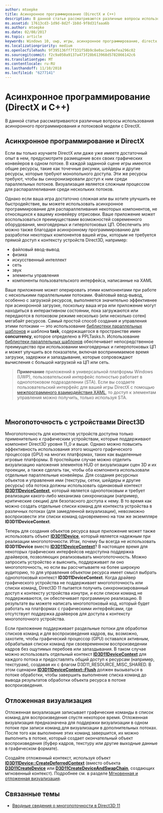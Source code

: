 ```yaml
---
author: mtoepke
title: Асинхронное программирование (DirectX и C++)
description: В данной статье рассматриваются различные вопросы использования асинхронного программирования и потоковой модели с DirectX.
ms.assetid: 17613cd3-1d9d-8d2f-1b8d-9f8d31faaa6b
ms.author: mtoepke
ms.date: 02/08/2017
ms.topic: article
keywords: Windows 10, uwp, игры, асинхронное программирование, directx
ms.localizationpriority: medium
ms.openlocfilehash: 9f395136ff7f331f58b9c8e0ac1ee9efea296c02
ms.sourcegitcommit: f2c9a050a9137a473f28b613968d5782866142c6
ms.translationtype: MT
ms.contentlocale: ru-RU
ms.lasthandoff: 11/10/2018
ms.locfileid: "6277141"
---
```

# <a name="asynchronous-programming-directx-and-c"></a>Асинхронное программирование (DirectX и C++)



В данной статье рассматриваются различные вопросы использования асинхронного программирования и потоковой модели с DirectX.

## <a name="async-programming-and-directx"></a>Асинхронное программирование и DirectX


Если вы только изучаете DirectX или даже уже имеете достаточный опыт в нем, предусмотрите размещение всех своих графических конвейеров в одном потоке. В каждой заданной сцене игры имеются общие ресурсы, такие как точечные рисунки, шейдеры и другие ресурсы, которые требуют монопольного доступа. Эти же ресурсы требуют, чтобы вы синхронизировали доступ к ним среди параллельных потоков. Визуализация является сложным процессом для распараллеливания среди нескольких потоков.

Однако если ваша игра достаточно сложная или вы хотите улучшить ее быстродействие, вы можете использовать асинхронное программирование для распараллеливания некоторых компонентов, не относящихся к вашему конвейеру отрисовки. Ваше приложение может воспользоваться преимуществами возможностей современного оборудования, многоядерных и гиперпотоковых ЦП. Обеспечить это можно также благодаря асинхронному программированию для разработки некоторых компонентов вашей игры, которым не требуется прямой доступ к контексту устройств Direct3D, например:

-   файловый ввод-вывод
-   физика
-   искусственный интеллект
-   сеть
-   звук
-   элементы управления
-   компоненты пользовательского интерфейса, написанные на XAML

Ваше приложение может оперировать этими компонентами при работе с несколькими параллельными потоками. Файловый ввод-вывод, особенно с загрузкой ресурсов, выполняется значительно эффективнее при асинхронной загрузке, поскольку ваша игра или приложение могут находиться в интерактивном состоянии, пока загружаются или передаются в потоковом режиме несколько (или несколько сотен) мегабайт ресурсов. Самый простой способ создания и управления этими потоками — это использование [библиотеки параллельных шаблонов](https://msdn.microsoft.com/library/dd492418.aspx) и шаблона **task**, содержащегося в пространстве имен **concurrency**, которое определено в PPLTasks.h. Использование [библиотеки параллельных шаблонов](https://msdn.microsoft.com/library/dd492418.aspx) обеспечивает непосредственное преимущество при использовании многоядерных и гиперпотоковых ЦП и может улучшить все показатели, включая воспринимаемое время загрузки, задержки и запаздывание, которые сопровождают вычисления с большой нагрузкой на ЦП или сеть.

> **Примечание**  приложений в универсальной платформы Windows (UWP), пользовательский интерфейс полностью работает в однопотоковом подразделении (STA). Если вы создаете пользовательский интерфейс для вашей игры DirectX с помощью [межпрограммного взаимодействия XAML](directx-and-xaml-interop.md), то доступ к элементам управления можно получить, только используя STA.

 

## <a name="multithreading-with-direct3d-devices"></a>Многопоточность с устройствами Direct3D


Многопоточность для контекстов устройств доступна только применительно к графическим устройствам, которые поддерживают компонент Direct3D уровня 11\_0 и выше. Однако можно повысить эффективность использования этого мощного графического процессора (GPU) на многих платформах, таких как выделенные игровые платформы. В простейшем случае можно отделить визуализацию наложения элементов HUD от визуализации сцен 3D и их проекции, а также сделать так, чтобы оба компонента использовали отдельные параллельные конвейеры. Для создания ресурсных объектов и управления ими (текстуры, сетки, шейдеры и другие ресурсы) оба потока должны использовать одинаковый контекст [**ID3D11DeviceContext**](https://msdn.microsoft.com/library/windows/desktop/ff476385), который является однопотоковым и требует реализации какого-либо механизма синхронизации (например, критические секции) для безопасного доступа к нему. В то время как можно создать отдельные списки команд для контекста устройства в различных потоках (для замедленной визуализации), невозможно воспроизвести эти списки команд одновременно на том же экземпляре **ID3D11DeviceContext**.

Теперь для создания объектов ресурса ваше приложение может также использовать объект [**ID3D11Device**](https://msdn.microsoft.com/library/windows/desktop/ff476379), который является надежным при реализации многопоточности. Итак, почему бы всегда не использовать **ID3D11Device** вместо [**ID3D11DeviceContext**](https://msdn.microsoft.com/library/windows/desktop/ff476385)? В настоящее время для некоторых графических интерфейсов недоступна поддержка драйверов, позволяющих реализовывать многопоточность. Можно запросить устройство и выяснить, поддерживает ли оно многопоточность, но если вы рассчитываете на более широкую аудиторию, то для управления объектом ресурса имеет смысл выбрать однопотоковый контекст **ID3D11DeviceContext**. Когда драйвер графического устройства не поддерживает многопоточность или списки команд, Direct3D 11 пытается получить синхронизированный доступ к контексту устройства изнутри, и если списки команд не поддерживаются, он обеспечивает программную реализацию. В результате вы можете написать многопотоковый код, который будет работать на платформах с графическими интерфейсами, где отсутствует поддержка драйверов для доступа к контексту многопоточного устройства.

Если приложение поддерживает раздельные потоки для обработки списков команд и для воспроизведения кадров, вы, возможно, захотите, чтобы графический процессор (GPU) оставался активным, обрабатывая списки команд при своевременном воспроизведении кадров без ощутимых перебоев или запаздывания. В таком случае можно использовать отдельный контекст [**ID3D11DeviceContext**](https://msdn.microsoft.com/library/windows/desktop/ff476385) для каждого потока и предоставлять общий доступ к ресурсам (например, текстурам), создавая их с флагом D3D11\_RESOURCE\_MISC\_SHARED. В этом сценарии [**ID3D11DeviceContext::Flush**](https://msdn.microsoft.com/library/windows/desktop/ff476425) должен вызываться в потоке обработки, чтобы завершить выполнение списка команд до вывода результатов обработки объекта ресурса в потоке воспроизведения.

## <a name="deferred-rendering"></a>Отложенная визуализация


Отложенная визуализация записывает графические команды в список команд для воспроизведения спустя некоторое время. Отложенная визуализация предназначена для поддержки визуализации в одном потоке при записи команд для визуализации в дополнительных потоках. После того как выполнение этих команд завершится, их можно выполнить в потоке, который создает окончательный объект воспроизведения (буфер кадров, текстуру или другие выходные данные в графическом формате).

Создайте отложенный контекст, используя объект [**ID3D11Device::CreateDeferredContext**](https://msdn.microsoft.com/library/windows/desktop/ff476505) (вместо объекта [**D3D11CreateDevice**](https://msdn.microsoft.com/library/windows/desktop/ff476082) или [**D3D11CreateDeviceAndSwapChain**](https://msdn.microsoft.com/library/windows/desktop/ff476083), создающих мгновенный контекст). Подробнее см. в разделе [Мгновенная и отложенная визуализация](https://msdn.microsoft.com/library/windows/desktop/ff476892).

## <a name="related-topics"></a>Связанные темы


* [Вводные сведения о многопоточности в Direct3D 11](https://msdn.microsoft.com/library/windows/desktop/ff476891)

 

 




